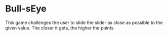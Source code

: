 # Bull-sEye
This game challenges the user to slide the slider as close as possible to the given value. The closer it gets, the higher the points.
